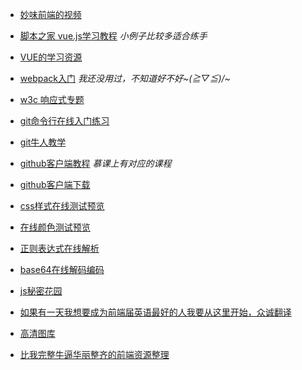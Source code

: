 + [妙味前端的视频](http://pan.baidu.com/share/link?shareid=2418625524&uk=447167327#list/path=%2F)

+ [脚本之家 vue.js学习教程](http://www.jb51.net/Special/874.htm)  *小例子比较多适合练手*
+ [VUE的学习资源](http://pan.baidu.com/s/1slpnpkL?errno=0&errmsg=Auth%20Login%20Sucess&&bduss=&ssnerror=0&adapt=pc&fr=ftw#list/path=%2F)

+ [webpack入门](http://www.jianshu.com/p/42e11515c10f)  *我还没用过，不知道好不好~\(≧▽≦)/~*

+ [w3c 响应式专题](http://www.w3cplus.com/responsive?page=4)

+ [git命令行在线入门练习](http://learngitbranching.js.org/)
+ [git牛人教学](https://classroom.udacity.com/courses/ud775/lessons/3105028581/concepts/30736788880923#)
+ [github客户端教程](http://book.haoduoshipin.com/gitbeijing/) *慕课上有对应的课程*
+ [github客户端下载](http://download.csdn.net/user/devsplash)

+ [css样式在线测试预览](http://www.cssmatic.com/border-radius)
+ [在线颜色测试预览](http://tools.medialab.sciences-po.fr/iwanthue/index.php)

+ [正则表达式在线解析](https://regexper.com/)
+ [base64在线解码编码](http://base64.xpcha.com/)

+ [js秘密花园](http://www.jb51.net/onlineread/JavaScript-Garden-CN/) 

+ [如果有一天我想要成为前端届英语最好的人我要从这里开始，众诚翻译](http://www.zcfy.cc/)
+ [高清图库](https://unsplash.com/)

+ [比我完整牛逼华丽整齐的前端资源整理](https://segmentfault.com/a/1190000004978770)
